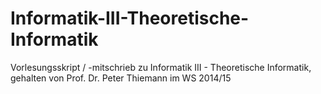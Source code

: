 # Informatik-III-Theoretische-Informatik
Vorlesungsskript / -mitschrieb zu Informatik III - Theoretische Informatik, gehalten von Prof. Dr. Peter Thiemann im WS 2014/15
